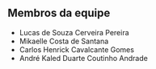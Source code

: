 ## Membros da equipe
- 	Lucas de Souza Cerveira Pereira
- 	Mikaelle Costa de Santana
- 	Carlos Henrick Cavalcante Gomes
- 	André Kaled Duarte Coutinho Andrade
